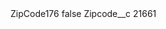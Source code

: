 <?xml version="1.0" encoding="UTF-8"?>
<CustomMetadata xmlns="http://soap.sforce.com/2006/04/metadata" xmlns:xsi="http://www.w3.org/2001/XMLSchema-instance" xmlns:xsd="http://www.w3.org/2001/XMLSchema">
    <label>ZipCode176</label>
    <protected>false</protected>
    <values>
        <field>Zipcode__c</field>
        <value xsi:type="xsd:string">21661</value>
    </values>
</CustomMetadata>
